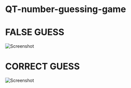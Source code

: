 # QT-number-guessing-game



# FALSE GUESS

![Screenshot](a.jpg)

# CORRECT GUESS 

![Screenshot](b.jpg)
